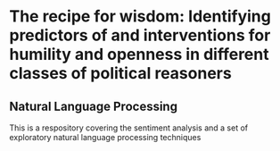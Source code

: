 # The recipe for wisdom: Identifying predictors of and interventions for humility and openness in different classes of political reasoners

## Natural Language Processing
  
This is a respository covering the sentiment analysis and a set of exploratory natural language processing techniques
